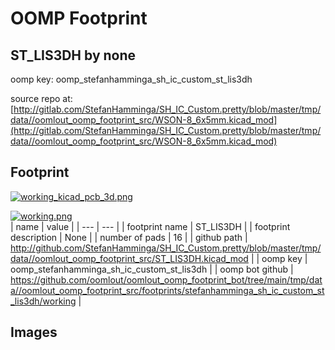 # OOMP Footprint  
## ST_LIS3DH  by none  
  
oomp key: oomp_stefanhamminga_sh_ic_custom_st_lis3dh  
  
source repo at: [http://gitlab.com/StefanHamminga/SH_IC_Custom.pretty/blob/master/tmp/data//oomlout_oomp_footprint_src/WSON-8_6x5mm.kicad_mod](http://gitlab.com/StefanHamminga/SH_IC_Custom.pretty/blob/master/tmp/data//oomlout_oomp_footprint_src/WSON-8_6x5mm.kicad_mod)  
## Footprint  
  
[![working_kicad_pcb_3d.png](working_kicad_pcb_3d_600.png)](working_kicad_pcb_3d.png)  
  
[![working.png](working_600.png)](working.png)  
| name | value | 
| --- | --- | 
| footprint name | ST_LIS3DH | 
| footprint description | None | 
| number of pads | 16 | 
| github path | http://github.com/StefanHamminga/SH_IC_Custom.pretty/blob/master/tmp/data//oomlout_oomp_footprint_src/ST_LIS3DH.kicad_mod | 
| oomp key | oomp_stefanhamminga_sh_ic_custom_st_lis3dh | 
| oomp bot github | https://github.com/oomlout/oomlout_oomp_footprint_bot/tree/main/tmp/data//oomlout_oomp_footprint_src/footprints/stefanhamminga_sh_ic_custom_st_lis3dh/working | 
## Images  
